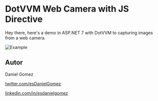 # DotVVM Web Camera with JS Directive

Hey there, here's a demo in ASP.NET 7 with DotVVM to capturing images from a web camera.

![Example](https://github.com/esdanielgomez/DotVVMWebCamera/assets/20881117/e88d1226-1ff5-49f4-bba1-2dff16a6948a)

## Autor

Daniel Gomez

[twitter.com/esDanielGomez](https://twitter.com/esDanielGomez)

[linkedin.com/in/esdanielgomez](https://www.linkedin.com/in/esdanielgomez/)

